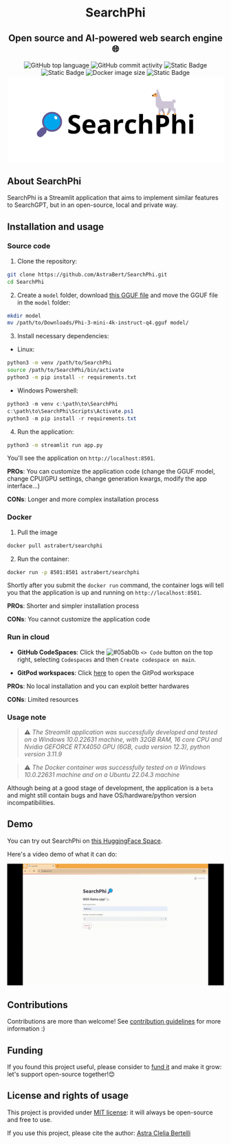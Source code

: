 <h1 align="center">SearchPhi</h1>
<h2 align="center">Open source and AI-powered web search engine🌐</h2>


<div align="center">
    <img src="https://img.shields.io/github/languages/top/AstraBert/SearchPhi" alt="GitHub top language">
   <img src="https://img.shields.io/github/commit-activity/t/AstraBert/SearchPhi" alt="GitHub commit activity">
   <img src="https://img.shields.io/badge/Status-stable_beta-green" alt="Static Badge">
   <img src="https://img.shields.io/badge/Release-v0.0_beta-purple" alt="Static Badge">
   <img src="https://img.shields.io/docker/image-size/astrabert/searchphi
   " alt="Docker image size">
   <img src="https://img.shields.io/badge/Supported_platforms-Windows/POSIX-brown" alt="Static Badge">
   <div>
        <img src="./imgs/SearchPhi_logo.png" alt="Logo" align="center">
   </div>
</div>

## About SearchPhi

SearchPhi is a Streamlit application that aims to implement similar features to SearchGPT, but in an open-source, local and private way. 

## Installation and usage

### Source code

1. Clone the repository:

```bash
git clone https://github.com/AstraBert/SearchPhi.git
cd SearchPhi
```

2. Create a `model` folder, download [this GGUF file](https://huggingface.co/microsoft/Phi-3-mini-4k-instruct-gguf/blob/main/Phi-3-mini-4k-instruct-q4.gguf) and move the GGUF file in the `model` folder:

```bash
mkdir model
mv /path/to/Downloads/Phi-3-mini-4k-instruct-q4.gguf model/
```

3. Install necessary dependencies:
  - Linux:
```bash
python3 -m venv /path/to/SearchPhi
source /path/to/SearchPhi/bin/activate
python3 -m pip install -r requirements.txt
```
  - Windows Powershell:
```Powershell
python3 -m venv c:\path\to\SearchPhi
c:\path\to\SearchPhi\Scripts\Activate.ps1
python3 -m pip install -r requirements.txt
```


4. Run the application:

```bash
python3 -m streamlit run app.py
```

You'll see the application on `http://localhost:8501`.

**PROs**: You can customize the application code (change the GGUF model, change CPU/GPU settings, change generation kwargs, modify the app interface...)

**CONs**: Longer and more complex installation process

### Docker

1. Pull the image

```bash
docker pull astrabert/searchphi
```

2. Run the container:

```bash
docker run -p 8501:8501 astrabert/searchphi
```

Shortly after you submit the `docker run` command, the container logs will tell you that the application is up and running on `http://localhost:8501`.

**PROs**: Shorter and simpler installation process

**CONs**: You cannot customize the application code

### Run in cloud

- **GitHub CodeSpaces**: Click the ![#05ab0b](https://placehold.co/15x15/05ab0b/05ab0b.png) `<> Code` button on the top right, selecting `Codespaces` and then `Create codespace on main`.

- **GitPod workspaces**: Click [here](https://gitpod.io/#https://github.com/AstraBert/SearchPhi) to open the GitPod workspace

**PROs**: No local installation and you can exploit better hardwares

**CONs**: Limited resources

### Usage note

> ⚠️ _The Streamlit application was successfully developed and tested on a Windows 10.0.22631 machine, with 32GB RAM, 16 core CPU and Nvidia GEFORCE RTX4050 GPU (6GB, cuda version 12.3), python version 3.11.9_

> ⚠️ _The Docker container was successfully tested on a Windows 10.0.22631 machine and on a Ubuntu 22.04.3 machine_ 

Although being at a good stage of development, the application is a `beta` and might still contain bugs and have OS/hardware/python version incompatibilities.

## Demo

You can try out SearchPhi on [this HuggingFace Space](https://huggingface.co/spaces/as-cle-bert/SearchPhi). 

Here's a video demo of what it can do:

![Video demo for SearechPhi](./imgs/demo.gif)

## Contributions

Contributions are more than welcome! See [contribution guidelines](./CONTRIBUTING) for more information :)

## Funding

If you found this project useful, please consider to [fund it](https://github.com/sponsors/AstraBert) and make it grow: let's support open-source together!😊

## License and rights of usage

This project is provided under [MIT license](./LICENSE): it will always be open-source and free to use.

If you use this project, please cite the author: [Astra Clelia Bertelli](https://astrabert.vercel.app)


